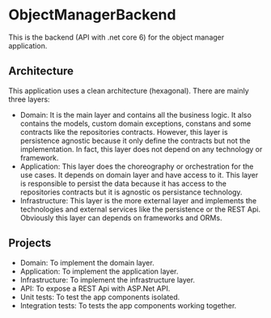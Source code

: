 # ObjectManagerBackend
This is the backend (API with .net core 6) for the object manager application.

## Architecture
This application uses a clean architecture (hexagonal). There are mainly three layers:
- Domain: It is the main layer and contains all the business logic. It also contains the models, custom domain exceptions, constans and some contracts like the repositories contracts. However, this layer is persistence agnostic because it only define the contracts but not the implementation. In fact, this layer does not depend on any technology or framework.
- Application: This layer does the choreography or orchestration for the use cases. It depends on domain layer and have access to it. This layer is responsible to persist the data because it has access to the repositories contracts but it is agnostic os persistance technology.
- Infrastructure: This layer is the more external layer and implements the technologies and external services like the persistence or the REST Api. Obviously this layer can depends on frameworks and ORMs.

## Projects
- Domain: To implement the domain layer.
- Application: To implement the application layer.
- Infrastructure: To implement the infrastructure layer.
- API: To expose a REST Api with ASP.Net API.
- Unit tests: To test the app components isolated.
- Integration tests: To tests the app components working together.